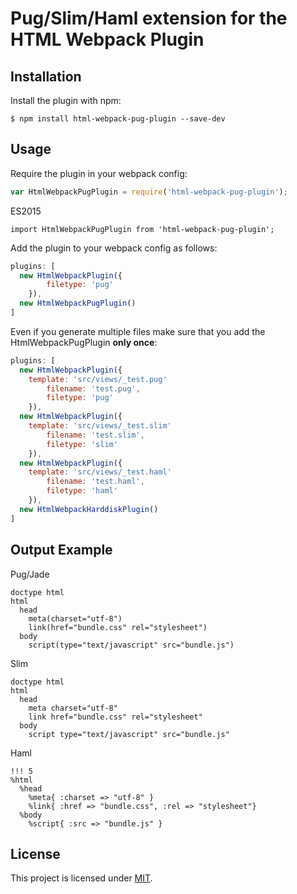 Pug/Slim/Haml extension for the HTML Webpack Plugin
========================================

Installation
------------
Install the plugin with npm:

```shell
$ npm install html-webpack-pug-plugin --save-dev
```

Usage
-----
Require the plugin in your webpack config:

```javascript
var HtmlWebpackPugPlugin = require('html-webpack-pug-plugin');
```

ES2015

```es2015
import HtmlWebpackPugPlugin from 'html-webpack-pug-plugin';
```

Add the plugin to your webpack config as follows:

```javascript
plugins: [
  new HtmlWebpackPlugin({
		filetype: 'pug'
	}),
  new HtmlWebpackPugPlugin()
]  
```

Even if you generate multiple files make sure that you add the HtmlWebpackPugPlugin **only once**:

```javascript
plugins: [
  new HtmlWebpackPlugin({
    template: 'src/views/_test.pug'
		filename: 'test.pug',
		filetype: 'pug'
	}),
  new HtmlWebpackPlugin({
    template: 'src/views/_test.slim'
		filename: 'test.slim',
		filetype: 'slim'
	}),
  new HtmlWebpackPlugin({
    template: 'src/views/_test.haml'
		filename: 'test.haml',
		filetype: 'haml'
	}),
  new HtmlWebpackHarddiskPlugin()
]  
```

Output Example
--------------

Pug/Jade

```pug/jade
doctype html
html
  head
    meta(charset="utf-8")
    link(href="bundle.css" rel="stylesheet")
  body
    script(type="text/javascript" src="bundle.js")
```

Slim

```slim
doctype html
html
  head
    meta charset="utf-8"
    link href="bundle.css" rel="stylesheet"
  body
    script type="text/javascript" src="bundle.js"
```

Haml

```haml
!!! 5
%html
  %head
    %meta{ :charset => "utf-8" }
    %link{ :href => "bundle.css", :rel => "stylesheet"}
  %body
    %script{ :src => "bundle.js" }
```

License
-------

This project is licensed under [MIT](https://github.com/negibouze/html-webpack-pug-plugin/blob/master/LICENSE).
